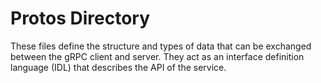 # Protos Directory

These files define the structure and types of data that can be exchanged between the gRPC client and server. They act as an interface definition language (IDL) that describes the API of the service.